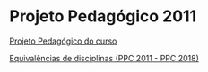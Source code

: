


Projeto Pedagógico 2011
=======================








[Projeto Pedagógico do curso](projeto-pedagogico-2011/ppc-computacao-2011.pdf/view.html)


[Equivalências de disciplinas (PPC 2011 - PPC 2018)](https://docs.google.com/spreadsheets/d/1PT-oHUH6TmQLQ_yzq0mwPzJtB-ue2MKOHHx9fFmaU-I/edit?usp=sharing)









